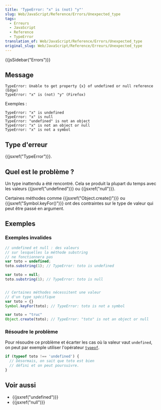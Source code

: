 ```yaml
---
title: 'TypeError: "x" is (not) "y"'
slug: Web/JavaScript/Reference/Errors/Unexpected_type
tags:
  - Erreurs
  - JavaScript
  - Reference
  - TypeError
translation_of: Web/JavaScript/Reference/Errors/Unexpected_type
original_slug: Web/JavaScript/Reference/Erreurs/Unexpected_type
---
```

{{jsSidebar("Errors")}}

## Message

```
TypeError: Unable to get property {x} of undefined or null reference (Edge)
TypeError: "x" is (not) "y" (Firefox)
```

Exemples&nbsp;:

```
TypeError: "x" is undefined
TypeError: "x" is null
TypeError: "undefined" is not an object
TypeError: "x" is not an object or null
TypeError: "x" is not a symbol
```

## Type d'erreur

{{jsxref("TypeError")}}.

## Quel est le problème ?

Un type inattendu a été rencontré. Cela se produit la plupart du temps avec les valeurs {{jsxref("undefined")}} ou {{jsxref("null")}}.

Certaines méthodes comme {{jsxref("Object.create()")}} ou {{jsxref("Symbol.keyFor()")}} ont des contraintes sur le type de valeur qui peut être passé en argument.

## Exemples

### Exemples invalides

```js example-bad
// undefined et null : des valeurs
// sur lesquelles la méthode substring
// ne fonctionnera pas
var toto = undefined;
toto.substring(1); // TypeError: toto is undefined

var toto = null;
toto.substring(1); // TypeError: toto is null


// Certaines méthodes nécessitent une valeur
// d'un type spécifique
var toto = {}
Symbol.keyFor(toto); // TypeError: toto is not a symbol

var toto = "truc"
Object.create(toto); // TypeError: "toto" is not an object or null
```

### Résoudre le problème

Pour résoudre ce problème et écarter les cas où la valeur vaut `undefined`, on peut par exemple utiliser l'opérateur [`typeof`](/fr/docs/Web/JavaScript/Reference/Opérateurs/L_opérateur_typeof).

```js
if (typeof toto !== 'undefined') {
  // Désormais, on sait que toto est bien
  // défini et on peut poursuivre.
}
```

## Voir aussi

- {{jsxref("undefined")}}
- {{jsxref("null")}}
